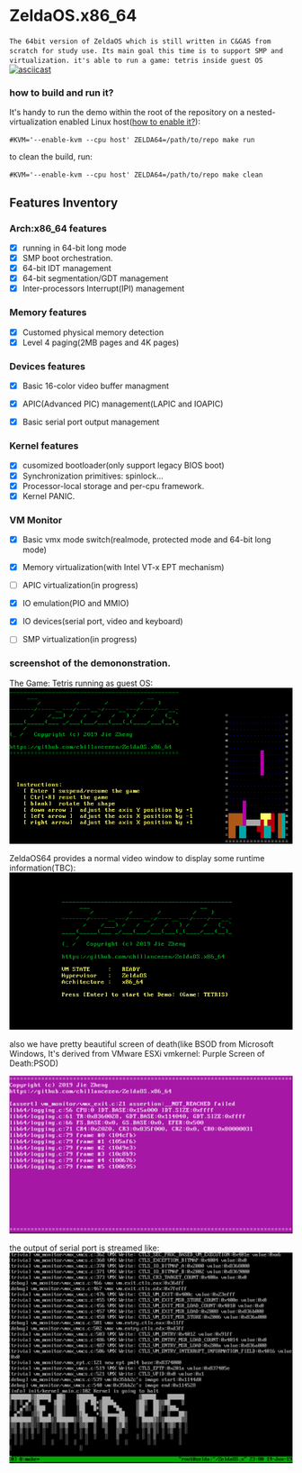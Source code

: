 #  ZeldaOS.x86_64

`The 64bit version of ZeldaOS which is still written in C&GAS from scratch for study use. Its main goal this time is to support SMP and virtualization. it's able to run a game: tetris inside guest OS`
[![asciicast](https://asciinema.org/a/5qJG94cGhMy1M0PTzHGqruEGS.svg)](https://asciinema.org/a/5qJG94cGhMy1M0PTzHGqruEGS)

### how to build and run it?

It's handy to run the demo within the root of the repository on a nested-virtualization enabled Linux host([how to enable it?](https://github.com/chillancezen/ZeldaOS.x86_64/issues/2#issuecomment-495082106)):

`#KVM='--enable-kvm --cpu host' ZELDA64=/path/to/repo make run`

to clean the build, run:


`#KVM='--enable-kvm --cpu host' ZELDA64=/path/to/repo make clean`
## Features Inventory

### Arch:x86_64 features
- [X] running in 64-bit long mode 
- [X] SMP boot orchestration.
- [X] 64-bit IDT management
- [X] 64-bit segmentation/GDT management
- [X] Inter-processors Interrupt(IPI) management

### Memory features
- [X] Customed physical memory detection
- [X] Level 4 paging(2MB pages and 4K pages)

### Devices features
- [X] Basic 16-color video buffer managment
- [X] APIC(Advanced PIC) management(LAPIC and IOAPIC)
- [X] Basic serial port output management


### Kernel features 
- [X] cusomized bootloader(only support legacy BIOS boot)
- [X] Synchronization primitives: spinlock...
- [X] Processor-local storage and per-cpu framework.
- [X] Kernel PANIC.

### VM Monitor
- [X] Basic vmx mode switch(realmode, protected mode and 64-bit long mode)
- [X] Memory virtualization(with Intel VT-x EPT mechanism)
- [ ] APIC virtualization(in progress)
- [X] IO emulation(PIO and MMIO)
- [X] IO devices(serial port, video and keyboard)
- [ ] SMP virtualization(in progress)



### screenshot of the demononstration.
The Game: Tetris running as guest OS:
![image of green window](https://raw.githubusercontent.com/chillancezen/DEPRECATED-misc/master/image/teris.png)

ZeldaOS64 provides a normal video window to display some runtime information(TBC):
![image of green window](https://raw.githubusercontent.com/chillancezen/DEPRECATED-misc/master/image/main.png)

also we have pretty beautiful screen of death(like BSOD from Microsoft Windows, It's derived from VMware ESXi vmkernel: Purple Screen of Death:PSOD)

![sreen of death](https://raw.githubusercontent.com/chillancezen/DEPRECATED-misc/master/image/purple-window.png)

the output of serial port is streamed like:
![output of serial port](https://raw.githubusercontent.com/chillancezen/DEPRECATED-misc/master/image/splash-serial-output.png)
